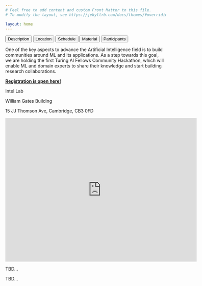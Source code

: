 ```yaml
---
# Feel free to add content and custom Front Matter to this file.
# To modify the layout, see https://jekyllrb.com/docs/themes/#overriding-theme-defaults

layout: home
---
```

<head>
<link rel="stylesheet" href="css/style.css">
<script src="js/functions.js"></script>
</head>

<!-- Tab links -->
<div class="tab">
  <button class="tablinks active" onclick="open_tab(event, 'description')">Description</button>
  <button class="tablinks" onclick="open_tab(event, 'location')">Location</button>
  <button class="tablinks" onclick="open_tab(event, 'schedule')">Schedule</button>
  <button class="tablinks" onclick="open_tab(event, 'material')">Material</button>
  <button class="tablinks" onclick="open_tab(event, 'participants'); load_file('participants/participants.csv','participants_table'">Participants</button>
</div>

<!-- Tab content -->
<div id="description" class="tabcontent" style="display: block;">
  <p>One of the key aspects to advance the Artificial Intelligence field is to build communities around ML and its applications. As a step towards this goal, we are holding the first Turing AI Fellows Community Hackathon, which will enable ML and domain experts to share their knowledge and start building research collaborations.</p>
  <p><strong><a href="https://forms.gle/UcR9fwZKjpamUAbD8" target="_blank">Registration is open here!</a></strong></p>
</div>

<div id="location" class="tabcontent">
  <p>Intel Lab</p>
  <p>William Gates Building</p>
  <p>15 JJ Thomson Ave, Cambridge, CB3 0FD</p>
  <iframe src="https://www.google.com/maps/embed?pb=!1m18!1m12!1m3!1d576.8918776185558!2d0.09151032340100916!3d52.21099751785525!2m3!1f0!2f0!3f0!3m2!1i1024!2i768!4f13.1!3m3!1m2!1s0x47d8774a3f6e55cd%3A0xabf8227343e684c7!2sComputer%20Laboratory!5e0!3m2!1sen!2suk!4v1676307904600!5m2!1sen!2suk" width="600" height="450" style="border:0;" allowfullscreen="" loading="lazy" referrerpolicy="no-referrer-when-downgrade"></iframe>
</div>

<div id="schedule" class="tabcontent">
  <p>TBD...</p>
</div>

<div id="material" class="tabcontent">
  <p>TBD...</p>
</div>

<div id="participants" class="tabcontent">
  <div id="participants_table"></div>
</div>
